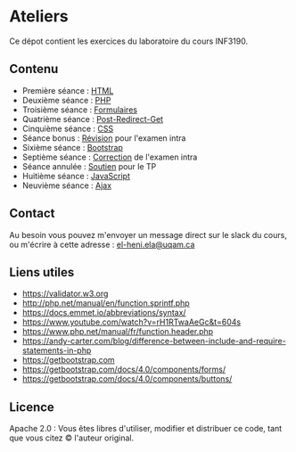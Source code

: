 # Ateliers

Ce dépot contient les exercices du laboratoire du cours INF3190.


## Contenu
- Première séance : [HTML](./HTML)
- Deuxième séance : [PHP](./PHP)
- Troisième séance : [Formulaires](./Formulaires)
- Quatrième séance : [Post-Redirect-Get](./PRG)
- Cinquième séance : [CSS](./CSS)
- Séance bonus : [Révision](./Revision) pour l'examen intra
- Sixième séance : [Bootstrap](./Bootstrap)
- Septième séance : [Correction](./Correction-Intra) de l'examen intra
- Séance annulée : [Soutien](./Soutien) pour le TP
- Huitième séance : [JavaScript](./JavaScript)
- Neuvième séance : [Ajax](./Ajax)

## Contact 
Au besoin vous pouvez m'envoyer un message direct sur le slack du cours, ou m'écrire à cette adresse : el-heni.ela@uqam.ca


## Liens utiles 
- https://validator.w3.org
- http://php.net/manual/en/function.sprintf.php
- https://docs.emmet.io/abbreviations/syntax/
- https://www.youtube.com/watch?v=rH1RTwaAeGc&t=604s
- https://www.php.net/manual/fr/function.header.php
- https://andy-carter.com/blog/difference-between-include-and-require-statements-in-php
- https://getbootstrap.com
- https://getbootstrap.com/docs/4.0/components/forms/
- https://getbootstrap.com/docs/4.0/components/buttons/

## Licence 
Apache 2.0 : Vous êtes libres d'utiliser, modifier et distribuer ce code, tant que vous citez &copy; l'auteur original.
